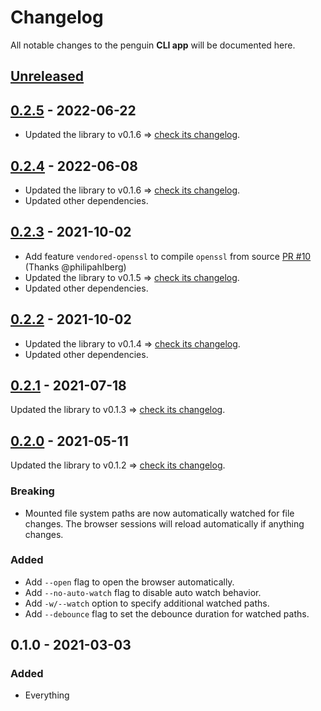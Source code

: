 # Changelog

All notable changes to the penguin **CLI app** will be documented here.


## [Unreleased]


## [0.2.5] - 2022-06-22

- Updated the library to v0.1.6 ⇒ [check its changelog](../lib/CHANGELOG.md#017---2022-06-22).

## [0.2.4] - 2022-06-08

- Updated the library to v0.1.6 ⇒ [check its changelog](../lib/CHANGELOG.md#016---2022-06-08).
- Updated other dependencies.

## [0.2.3] - 2021-10-02

- Add feature `vendored-openssl` to compile `openssl` from source
  [PR #10](https://github.com/LukasKalbertodt/penguin/pull/10) (Thanks @philipahlberg)
- Updated the library to v0.1.5 ⇒ [check its changelog](../lib/CHANGELOG.md#014---2021-09-02).
- Updated other dependencies.

## [0.2.2] - 2021-10-02

- Updated the library to v0.1.4 ⇒ [check its changelog](../lib/CHANGELOG.md#014---2021-09-02).
- Updated other dependencies.


## [0.2.1] - 2021-07-18

Updated the library to v0.1.3 ⇒ [check its changelog](../lib/CHANGELOG.md#013---2021-07-18).


## [0.2.0] - 2021-05-11

Updated the library to v0.1.2 ⇒ [check its changelog](../lib/CHANGELOG.md#012---2021-05-10).

### Breaking
- Mounted file system paths are now automatically watched for file changes. The
  browser sessions will reload automatically if anything changes.

### Added
- Add `--open` flag to open the browser automatically.
- Add `--no-auto-watch` flag to disable auto watch behavior.
- Add `-w/--watch` option to specify additional watched paths.
- Add `--debounce` flag to set the debounce duration for watched paths.


## 0.1.0 - 2021-03-03
### Added
- Everything


[Unreleased]: https://github.com/LukasKalbertodt/penguin/compare/app-v0.2.5...HEAD
[0.2.5]: https://github.com/LukasKalbertodt/penguin/compare/app-v0.2.4...app-v0.2.5
[0.2.4]: https://github.com/LukasKalbertodt/penguin/compare/app-v0.2.3...app-v0.2.4
[0.2.3]: https://github.com/LukasKalbertodt/penguin/compare/app-v0.2.2...app-v0.2.3
[0.2.2]: https://github.com/LukasKalbertodt/penguin/compare/app-v0.2.1...app-v0.2.2
[0.2.1]: https://github.com/LukasKalbertodt/penguin/compare/app-v0.2.0...app-v0.2.1
[0.2.0]: https://github.com/LukasKalbertodt/penguin/compare/app-v0.1.0...app-v0.2.0
